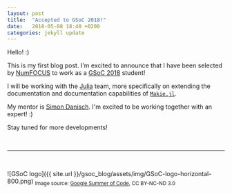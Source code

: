 ```yaml
---
layout: post
title:  "Accepted to GSoC 2018!"
date:   2018-05-08 18:40 +0200
categories: jekyll update
---
```


Hello! :)

This is my first blog post. I'm excited to announce that I have been selected by [NumFOCUS](https://www.numfocus.org/) to work as a [GSoC 2018](https://summerofcode.withgoogle.com/) student!

I will be working with the [Julia](https://github.com/JuliaLang) team, more specifically on extending the documentation and documentation capabilities of [`Makie.jl`](https://github.com/JuliaPlots/Makie.jl).

My mentor is [Simon Danisch](https://github.com/SimonDanisch/). I'm excited to be working together with an expert! :)

Stay tuned for more developments!

<br>

---

<br>

![GSoC logo]({{ site.url }}/gsoc_blog/assets/img/GSoC-logo-horizontal-800.png)
<sub>Image source: [Google Summer of Code](https://developers.google.com/open-source/gsoc/resources/marketing#logos_and_artwork), CC BY-NC-ND 3.0</sub>